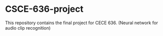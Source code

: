 # CSCE-636-project
This repository contains the final project for CECE 636. (Neural network for audio clip recognition)

